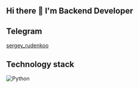 ## Hi there 👋 I'm Backend Developer

## Telegram
[sergey_rudenkoo](https://t.me/sergey_rudenkoo)

## Technology stack
![Python](https://img.shields.io/badge/-Python-black?style=flat-square&logo=Python)

<!--
**serhii-sudo/serhii-sudo** is a ✨ _special_ ✨ repository because its `README.md` (this file) appears on your GitHub profile.

Here are some ideas to get you started:

- 🔭 I’m currently working on ...
- 🌱 I’m currently learning ...
- 👯 I’m looking to collaborate on ...
- 🤔 I’m looking for help with ...
- 💬 Ask me about ...
- 📫 How to reach me: ...
- 😄 Pronouns: ...
- ⚡ Fun fact: ...
-->
